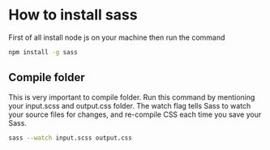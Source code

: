# How to install sass
First of all install node js on your machine then run the command
```bash
npm install -g sass
```
## Compile folder
This is very important to compile folder. Run this command by mentioning your input.scss and output.css folder.
The watch flag tells Sass to watch your source files for changes, and re-compile CSS each time you save your Sass.
```bash
sass --watch input.scss output.css
```
